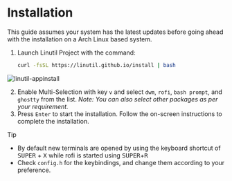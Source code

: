 # Installation

This guide assumes your system has the latest updates before going ahead with the installation on a Arch Linux based system.

1. Launch Linutil Project with the command:
    ```bash
    curl -fsSL https://linutil.github.io/install | bash
    ```
![linutil-appinstall](/images/linutil-applications.png)

2. Enable Multi-Selection with key `v` and select `dwm`, `rofi`, `bash prompt`, and `ghostty` from the list.
  _Note: You can also select other packages as per your requirement._
3. Press `Enter` to start the installation. Follow the on-screen instructions to complete the installation.

> [!TIP]
> - By default new terminals are opened by using the keyboard shortcut of <kbd>SUPER</kbd> + <kbd>X</kbd> while rofi is started using <kbd>SUPER</kbd>+<kbd>R</kbd>
> - Check `config.h` for the keybindings, and change them according to your preference.

